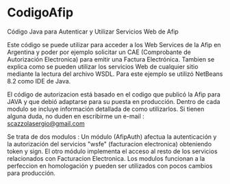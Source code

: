 # CodigoAfip
Código Java para Autenticar y Utilizar Servicios Web de Afip

Este código se puede utilizar para acceder a los Web Services de la Afip en Argentina
y poder por ejemplo solicitar un CAE (Comprobante de Autorización Electronica) para
emitir una Factura Electrónica. Tambien se explica como se pueden utilizar los servicios
Web de cualquier sitio mediante la lectura del archivo WSDL. Para este ejemplo se utilizó
NetBeans 8.2 como IDE de Java.

El código de autorizacion está basado en el codigo que publicó la Afip para JAVA y que
debió adaptarse para su puesta en producción.
Dentro de cada modulo se incluye información detallada de como utilizarlos.
Si tienen alguna duda, no duden en escribirme un e-mail : scazzolasergio@gmail.com

Se trata de dos modulos : Un módulo (AfipAuth) afectua la autenticación y la autorización 
del servicios "wsfe" (facturacion electronica) obteniendo token y sign. El otro módulo
implementa el acceso al resto de los servicios relacionados con Facturacion Electronica.
Los modulos funcionan a la perfeccion en homologación y pueden ser utilizados con pocos 
cambios para producción.

